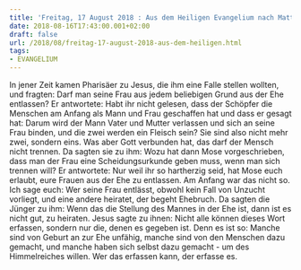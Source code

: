```yaml
---
title: 'Freitag, 17 August 2018 : Aus dem Heiligen Evangelium nach Matthäus - Mt 19,3-12.'
date: 2018-08-16T17:43:00.001+02:00
draft: false
url: /2018/08/freitag-17-august-2018-aus-dem-heiligen.html
tags: 
- EVANGELIUM
---
```


In jener Zeit kamen Pharisäer zu Jesus, die ihm eine Falle stellen wollten, und fragten: Darf man seine Frau aus jedem beliebigen Grund aus der Ehe entlassen? Er antwortete: Habt ihr nicht gelesen, dass der Schöpfer die Menschen am Anfang als Mann und Frau geschaffen hat und dass er gesagt hat: Darum wird der Mann Vater und Mutter verlassen und sich an seine Frau binden, und die zwei werden ein Fleisch sein? Sie sind also nicht mehr zwei, sondern eins. Was aber Gott verbunden hat, das darf der Mensch nicht trennen. Da sagten sie zu ihm: Wozu hat dann Mose vorgeschrieben, dass man der Frau eine Scheidungsurkunde geben muss, wenn man sich trennen will? Er antwortete: Nur weil ihr so hartherzig seid, hat Mose euch erlaubt, eure Frauen aus der Ehe zu entlassen. Am Anfang war das nicht so. Ich sage euch: Wer seine Frau entlässt, obwohl kein Fall von Unzucht vorliegt, und eine andere heiratet, der begeht Ehebruch. Da sagten die Jünger zu ihm: Wenn das die Stellung des Mannes in der Ehe ist, dann ist es nicht gut, zu heiraten. Jesus sagte zu ihnen: Nicht alle können dieses Wort erfassen, sondern nur die, denen es gegeben ist. Denn es ist so: Manche sind von Geburt an zur Ehe unfähig, manche sind von den Menschen dazu gemacht, und manche haben sich selbst dazu gemacht - um des Himmelreiches willen. Wer das erfassen kann, der erfasse es.